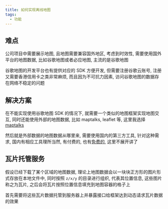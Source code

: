 ```yaml
---
title: 如何实现离线地图
tags:
  - 功能
---
```

## 难点

公司项目中需要展示地图, 且地图需要兼容国外地区, 考虑到时效性, 需要使用国外平台的地图数据, 比如谷歌地图或者必应地图, 主流的是谷歌地图

谷歌地图的开发平台也有提供对应的 SDK 方便开发, 但需要注册谷歌云账号, 注册又需要香港信用卡之类非常麻烦, 而且因为不可抗力因素, 访问谷歌地图的数据存在网络不稳定的问题

## 解决方案

在不能实现使用谷歌地图 SDK 的情况下, 就需要一个类似的地图框架实现地图交互, 同时还能使用外部的地图数据, 比如 maptalks, leaflet 等, 这里我选择 [maptalks](https://maptalks.org/)

然后就是外部数据的地图数据从哪里来, 需要使用国内的第三方工具, 针对这种需求, 国内有相应工具理所当然, 有付费的, 也有[免费的](https://gggis.com/), 这里不展开讲了

## 瓦片托管服务

假设已经下载了某个区域的地图数据, 理论上地图数据会以一块块正方形的图片形式存放在本地文件中, 同时按照 `z/x/y` 的目录进行组织, 代表其位置信息, 这些图片称之为瓦片, 之后会将瓦片按照位置信息填充到地图容器的格子上

首先需要将这些瓦片数据托管到服务器上并暴露接口给框架达到动态请求瓦片数据的效果



